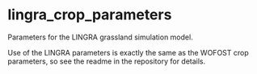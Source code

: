 # lingra_crop_parameters
Parameters for the LINGRA grassland simulation model.

Use of the LINGRA parameters is exactly the same as the WOFOST crop parameters, so see the readme in the repository for details.
